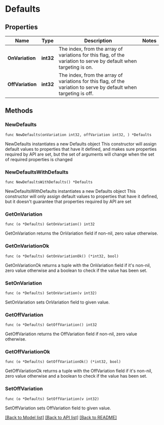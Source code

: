 # Defaults

## Properties

Name | Type | Description | Notes
------------ | ------------- | ------------- | -------------
**OnVariation** | **int32** | The index, from the array of variations for this flag, of the variation to serve by default when targeting is on. | 
**OffVariation** | **int32** | The index, from the array of variations for this flag, of the variation to serve by default when targeting is off. | 

## Methods

### NewDefaults

`func NewDefaults(onVariation int32, offVariation int32, ) *Defaults`

NewDefaults instantiates a new Defaults object
This constructor will assign default values to properties that have it defined,
and makes sure properties required by API are set, but the set of arguments
will change when the set of required properties is changed

### NewDefaultsWithDefaults

`func NewDefaultsWithDefaults() *Defaults`

NewDefaultsWithDefaults instantiates a new Defaults object
This constructor will only assign default values to properties that have it defined,
but it doesn't guarantee that properties required by API are set

### GetOnVariation

`func (o *Defaults) GetOnVariation() int32`

GetOnVariation returns the OnVariation field if non-nil, zero value otherwise.

### GetOnVariationOk

`func (o *Defaults) GetOnVariationOk() (*int32, bool)`

GetOnVariationOk returns a tuple with the OnVariation field if it's non-nil, zero value otherwise
and a boolean to check if the value has been set.

### SetOnVariation

`func (o *Defaults) SetOnVariation(v int32)`

SetOnVariation sets OnVariation field to given value.


### GetOffVariation

`func (o *Defaults) GetOffVariation() int32`

GetOffVariation returns the OffVariation field if non-nil, zero value otherwise.

### GetOffVariationOk

`func (o *Defaults) GetOffVariationOk() (*int32, bool)`

GetOffVariationOk returns a tuple with the OffVariation field if it's non-nil, zero value otherwise
and a boolean to check if the value has been set.

### SetOffVariation

`func (o *Defaults) SetOffVariation(v int32)`

SetOffVariation sets OffVariation field to given value.



[[Back to Model list]](../README.md#documentation-for-models) [[Back to API list]](../README.md#documentation-for-api-endpoints) [[Back to README]](../README.md)


